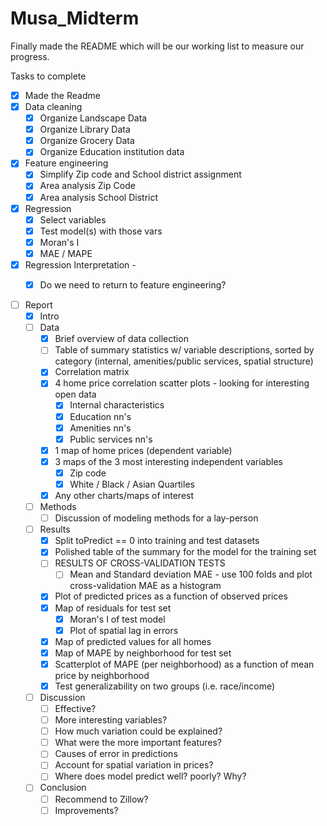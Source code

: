 # Musa_Midterm

Finally made the README which will be our working list to measure our progress. 

Tasks to complete
- [X] Made the Readme
- [X] Data cleaning
  - [X] Organize Landscape Data
  - [X] Organize Library Data
  - [X] Organize Grocery Data
  - [X] Organize Education institution data  
- [X] Feature engineering
  - [X] Simplify Zip code and School district assignment 
  - [X] Area analysis Zip Code
  - [X] Area analysis School District
- [X] Regression
  - [X] Select variables
  - [X] Test model(s) with those vars
  - [X] Moran's I
  - [X] MAE / MAPE
- [X] Regression Interpretation -
  - [X] Do we need to return to feature engineering?
  
  
  
- [ ] Report
  - [X] Intro
  - [ ] Data
	- [X] Brief overview of data collection
	- [ ] Table of summary statistics w/ variable descriptions, sorted by category (internal, amenities/public services, spatial structure)
	- [X] Correlation matrix
	- [X] 4 home price correlation scatter plots - looking for interesting open data
		- [X] Internal characteristics
		- [X] Education nn's
		- [X] Amenities nn's
		- [X] Public services nn's
	- [X] 1 map of home prices (dependent variable)
	- [X] 3 maps of the 3 most interesting independent variables
		- [X] Zip code
		- [X] White / Black / Asian Quartiles
	- [X] Any other charts/maps of interest
  - [ ] Methods
	- [ ] Discussion of modeling methods for a lay-person
  - [ ] Results
	- [X] Split toPredict == 0 into training and test datasets
	- [X] Polished table of the summary for the model for the training set
	- [ ] RESULTS OF CROSS-VALIDATION TESTS 
		- [ ] Mean and Standard deviation MAE - use 100 folds and plot cross-validation MAE as a histogram
	- [X] Plot of predicted prices as a function of observed prices
	- [X] Map of residuals for test set
		- [X] Moran's I of test model
		- [X] Plot of spatial lag in errors
	- [X] Map of predicted values for all homes
	- [X] Map of MAPE by neighborhood for test set
	- [X] Scatterplot of MAPE (per neighborhood) as a function of mean price by neighborhood
	- [X] Test generalizability on two groups (i.e. race/income)
  - [ ] Discussion
	- [ ] Effective?
	- [ ] More interesting variables?
	- [ ] How much variation could be explained?
	- [ ] What were the more important features?
	- [ ] Causes of error in predictions
	- [ ] Account for spatial variation in prices?
	- [ ] Where does model predict well? poorly? Why?
  - [ ] Conclusion
	- [ ] Recommend to Zillow?
	- [ ] Improvements?